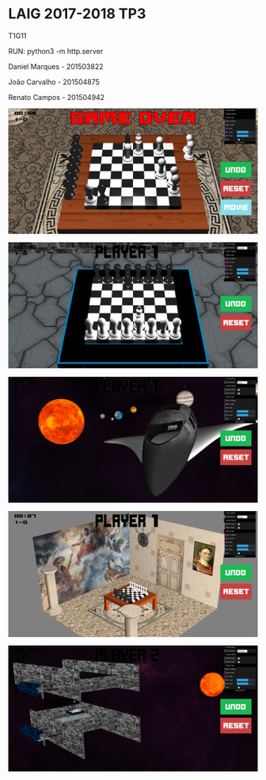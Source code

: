 # LAIG 2017-2018 TP3
T1G11

RUN: python3 -m http.server

Daniel Marques - 201503822

João Carvalho - 201504875

Renato Campos - 201504942


![Classic Close](screenshots/LAIG3_T1_G11_1.jpg)

![Futuristic Close](screenshots/LAIG3_T1_G11_2.jpg)

![Space](screenshots/LAIG3_T1_G11_3.jpg)

![Classic](screenshots/LAIG3_T1_G11_4.jpg)

![Futuristic](screenshots/LAIG3_T1_G11_5.jpg)





